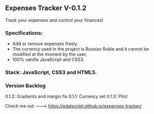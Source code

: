 ## Expenses Tracker V-0.1.2

Track your expenses and control your finances! 

### Specifications: 
- Add or remove expenses freely. 
- The currency used in the project is Russian Ruble and it cannot be modified at the moment by the user.
- 100% vanilla JavaScript and CSS3. 

### Stack: JavaScript, CSS3 and HTML5. 

### Version Backlog
0.1.2: Gradients and margin fix
0.1.1: Currency set
0.1.0: Pilot

Check me out ---> https://edalscript.github.io/expenses-tracker/
